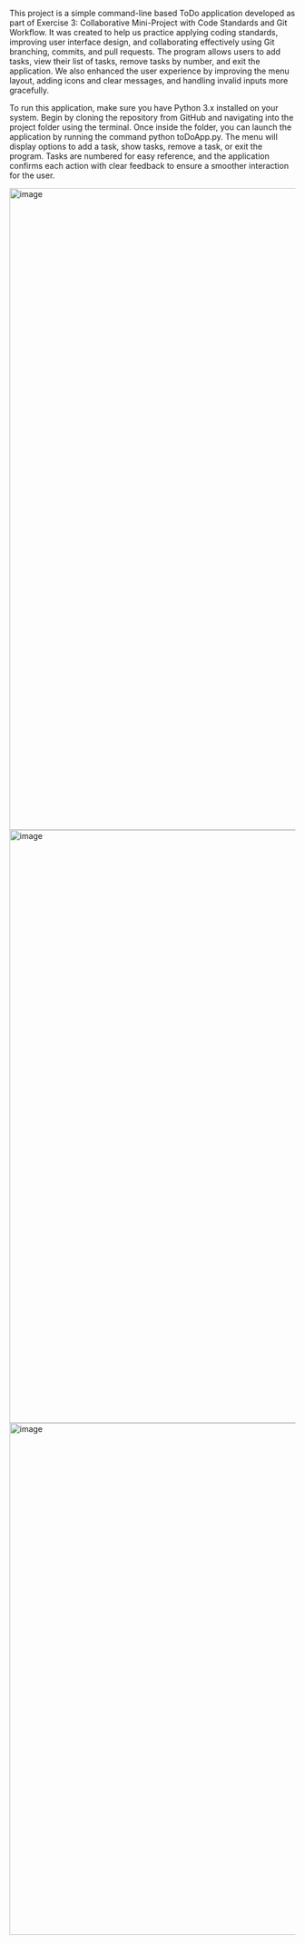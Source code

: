 This project is a simple command-line based ToDo application developed as part of Exercise 3: Collaborative Mini-Project with Code Standards and Git Workflow. It was created to help us practice applying coding standards, improving user interface design, and collaborating effectively using Git branching, commits, and pull requests. The program allows users to add tasks, view their list of tasks, remove tasks by number, and exit the application. We also enhanced the user experience by improving the menu layout, adding icons and clear messages, and handling invalid inputs more gracefully.

To run this application, make sure you have Python 3.x installed on your system. Begin by cloning the repository from GitHub and navigating into the project folder using the terminal. Once inside the folder, you can launch the application by running the command python toDoApp.py. The menu will display options to add a task, show tasks, remove a task, or exit the program. Tasks are numbered for easy reference, and the application confirms each action with clear feedback to ensure a smoother interaction for the user.

<img width="975" height="1131" alt="image" src="https://github.com/user-attachments/assets/f028ca11-b520-4b34-be8f-842ea08f38b7" />
<img width="975" height="1045" alt="image" src="https://github.com/user-attachments/assets/6ba275d5-145b-477c-b9c1-81077a08a175" />

<img width="1704" height="902" alt="image" src="https://github.com/user-attachments/assets/b01558f3-d319-4ef3-8c21-e6b1a8ac7894" />

